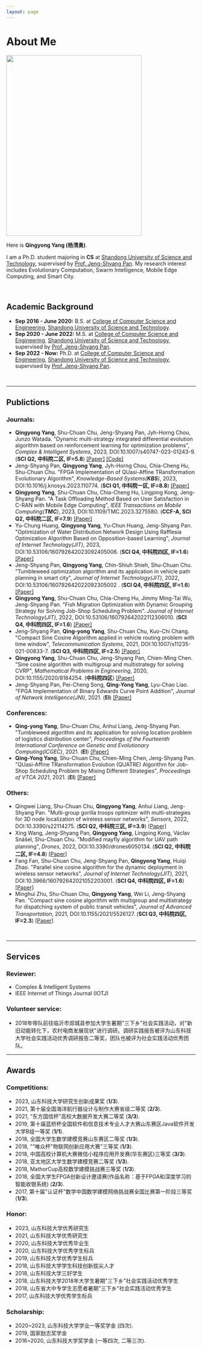 ```yaml
---
layout: page
---
```


# About Me

<img src="https://yqqqy.github.io/yqy.jpg" class="floatpic" width="360" height="480">

Here is **Qingyong Yang (杨清勇)**.

I am a Ph.D. student majoring in **CS** at [Shandong University of Science and Technology](https://www.sdust.edu.cn/), supervised by [Prof. Jeng-Shyang Pan](https://scholar.google.com/citations?user=ctW_qxQAAAAJ&hl=zh-CN). My research interest includes Evolutionary Computation, Swarm Intelligence, Mobile Edge Computing, and Smart City. 

<br>

## Academic Background

- **Sep 2016 - June 2020:** B.S. at [College of Computer Science and Engineering](https://cise.sdust.edu.cn/), [Shandong University of Science and Technology](https://www.sdust.edu.cn/).
- **Sep 2020 - June 2022:** M.S. at [College of Computer Science and Engineering](https://cise.sdust.edu.cn/), [Shandong University of Science and Technology](https://www.sdust.edu.cn/), supervised by [Prof. Jeng-Shyang Pan](https://scholar.google.com/citations?user=ctW_qxQAAAAJ&hl=zh-CN).
- **Sep 2022 - Now:** Ph.D. at [College of Computer Science and Engineering](https://cise.sdust.edu.cn/), [Shandong University of Science and Technology](https://www.sdust.edu.cn/), supervised by [Prof. Jeng-Shyang Pan](https://scholar.google.com/citations?user=ctW_qxQAAAAJ&hl=zh-CN).
<br>

---

## Publictions
### Journals:
- **Qingyong Yang**, Shu-Chuan Chu, Jeng-Shyang Pan, Jyh-Horng Chou, Junzo Watada. "Dynamic multi-strategy integrated differential evolution algorithm based on reinforcement learning for optimization problems", _Complex & Intelligent Systems_, 2023, DOI:10.1007/s40747-023-01243-9. (**SCI Q2, 中科院二区, IF=5.8**) [[Paper]](https://link.springer.com/article/10.1007/s40747-023-01243-9) [[Code]](https://github.com/yqqqy/RLDMDE)
- Jeng-Shyang Pan, **Qingyong Yang**, Jyh-Horng Chou, Chia-Cheng Hu, Shu-Chuan Chu. "FPGA Implementation of QUasi-Affine TRansformation Evolutionary Algorithm", _Knowledge-Based Systems(**KBS**)_, 2023, DOI:10.1016/j.knosys.2023.110774. (**SCI Q1, 中科院一区, IF=8.8**) [[Paper]](https://www.sciencedirect.com/science/article/abs/pii/S0950705123005245)
- **Qingyong Yang**, Shu-Chuan Chu, Chia-Cheng Hu, Lingping Kong, Jeng-Shyang Pan. "A Task Offloading Method Based on User Satisfaction in C-RAN with Mobile Edge Computing", _IEEE Transactions on Mobile Computing(**TMC**)_, 2023, DOI:10.1109/TMC.2023.3275580. (**CCF-A, SCI Q2, 中科院二区, IF=7.9**) [[Paper]](https://ieeexplore.ieee.org/abstract/document/10124037)
- Yu-Chung Huang, **Qingyong Yang**, Yu-Chun Huang, Jeng-Shyang Pan. "Optimization of Water Distribution Network Design Using Rafflesia Optimization Algorithm Based on Opposition-based Learning", _Journal of Internet Technology(JIT)_, 2023, DOI:10.53106/160792642023092405006. (**SCI Q4, 中科院四区, IF=1.6**) [[Paper]](https://jit.ndhu.edu.tw/article/view/2957)
- Jeng-Shyang Pan, **Qingyong Yang**, Chin-Shiuh Shieh, Shu-Chuan Chu. "Tumbleweed optimization algorithm and its application in vehicle path planning in smart city", _Journal of Internet Technology(JIT)_, 2022, DOI:10.53106/160792642022092305002
. (**SCI Q4, 中科院四区, IF=1.6**) [[Paper]](https://jit.ndhu.edu.tw/article/view/2754)
- **Qingyong Yang**, Shu-Chuan Chu, Chia-Cheng Hu, Jimmy Ming-Tai Wu, Jeng-Shyang Pan. "Fish Migration Optimization with Dynamic Grouping Strategy for Solving Job-Shop Scheduling Problem". _Journal of Internet Technology(JIT)_, 2022, DOI:10.53106/160792642022112306010. (**SCI Q4, 中科院四区, IF=1.6**) [[Paper]](https://jit.ndhu.edu.tw/article/view/2787)
- Jeng-Shyang Pan, **Qing-yong Yang**, Shu-Chuan Chu, Kuo-Chi Chang. "Compact Sine Cosine Algorithm applied in vehicle routing problem with time window", _Telecommunication Systems_, 2021, DOI:10.1007/s11235-021-00833-7. (**SCI Q3, 中科院四区, IF=2.5**) [[Paper]](https://link.springer.com/article/10.1007/s11235-021-00833-7)
- **Qingyong Yang**, Shu-Chuan Chu, Jeng-Shyang Pan, Chien-Ming Chen. "Sine cosine algorithm with multigroup and multistrategy for solving CVRP", _Mathematical Problems in Engineering_, 2020, DOI:10.1155/2020/8184254. (**中科院四区**) [[Paper]](https://www.hindawi.com/journals/mpe/2020/8184254/)
- Jeng-Shyang Pan, Pei-Cheng Song, **Qing-Yong Yang**, Lyu-Chao Liao. "FPGA Implementation of Binary Edwards Curve Point Addition", _Journal of Network Intelligence(JNI)_, 2021. (**EI**) [[Paper]](https://bit.nkust.edu.tw/~jni/2021/vol6/s1/10-v6n1.pdf)

### Conferences:
- **Qing-yong Yang**, Shu-Chuan Chu, Anhui Liang, Jeng-Shyang Pan. "Tumbleweed algorithm and its application for solving location problem of logistics distribution center", _Proceedings of the Fourteenth International Conference on Genetic and Evolutionary Computing(ICGEC)_, 2021. (**EI**) [[Paper]](https://link.springer.com/chapter/10.1007/978-981-16-8430-2_58)
- **Qing-Yong Yang**, Shu-Chuan Chu, Chien-Ming Chen, Jeng-Shyang Pan. "QUasi-Affine TRansformation Evolution (QUATRE) Algorithm for Job-Shop Scheduling Problem by Mixing Different Strategies", _Proceedings of VTCA 2021_, 2021. (**EI**) [[Paper]](https://link.springer.com/chapter/10.1007/978-981-16-4039-1_16)

### Others:
- Qingwei Liang, Shu-Chuan Chu, **Qingyong Yang**, Anhui Liang, Jeng-Shyang Pan. "Multi-group gorilla troops optimizer with multi-strategies for 3D node localization of wireless sensor networks", _Sensors_, 2022, DOI:10.3390/s22114275. (**SCI Q2, 中科院三区, IF=3.9**) [[Paper]](https://www.mdpi.com/1424-8220/22/11/4275)
- Xing Wang, Jeng-Shyang Pan, **Qingyong Yang**, Lingping Kong, Václav Snášel, Shu-Chuan Chu. "Modified mayfly algorithm for UAV path planning", _Drones_, 2022, DOI:10.3390/drones6050134. (**SCI Q2, 中科院二区, IF=4.8**) [[Paper]](https://www.mdpi.com/2504-446X/6/5/134)
- Fang Fan, Shu-Chuan Chu, Jeng-Shyang Pan, **Qingyong Yang**, Huiqi Zhao. "Parallel sine cosine algorithm for the dynamic deployment in wireless sensor networks", _Journal of Internet Technology(JIT)_, 2021, DOI:10.3966/160792642021052203001. (**SCI Q4, 中科院四区, IF=1.6**) [[Paper]](https://jit.ndhu.edu.tw/article/view/2508)
- Minghui Zhu, Shu-Chuan Chu, **Qingyong Yang**, Wei Li, Jeng-Shyang Pan. "Compact sine cosine algorithm with multigroup and multistrategy for dispatching system of public transit vehicles", _Journal of Advanced Transportation_, 2021, DOI:10.1155/2021/5526127. (**SCI Q3, 中科院四区, IF=2.3**) [[Paper]](https://www.hindawi.com/journals/jat/2021/5526127/)
<br>

---
## Services
### Reviewer:
- Complex & Intelligent Systems
- IEEE Internet of Things Journal (IOTJ)

### Volunteer service:
- 2018年带队前往临沂市郯城县参加大学生暑期"三下乡"社会实践活动，对"新旧动能转化下，农村电商发展现状"进行调研。调研实践报告被评为山东科技大学社会实践活动优秀调研报告二等奖，团队也被评为社会实践活动优秀团队。
---

## Awards
### Competitions:
- 2023, 山东科技大学研究生创新成果奖 (**1/3**).
- 2021, 第十届全国海洋航行器设计与制作大赛省级二等奖 (**2/3**).
- 2021, “东方国信杯”高校大数据开发大赛二等奖 (**3/3**).
- 2019, 第十届蓝桥杯全国软件和信息技术专业人才大赛山东赛区Java软件开发大学B组一等奖 (**1/1**).
- 2018, 全国大学生数学建模竞赛山东赛区二等奖 (**1/3**).
- 2018, "“唯众杯”物联网创新应用大赛"三等奖 (**1/3**).
- 2018, 中国高校计算机大赛微信小程序应用开发赛(华东赛区)三等奖 (**3/3**).
- 2018, 亚太地区大学生数学建模竞赛二等奖 (**1/3**).
- 2018, MathorCup高校数学建模挑战赛三等奖 (**1/3**).
- 2018, 全国大学生FPGA创新设计邀请赛(作品名称：基于FPGA和深度学习的智能收银系统) (**2/3**).
- 2017, 第十届"认证杯"数学中国数学建模网络挑战赛全国比赛第一阶段三等奖 (**1/3**).

### Honor:
- 2023, 山东科技大学优秀研究生
- 2021, 山东科技大学优秀研究生
- 2020, 山东科技大学优秀毕业生
- 2020, 山东科技大学优秀学生标兵
- 2019, 山东科技大学优秀学生标兵
- 2018, 山东科技大学学生科技创新拔尖人才
- 2018, 山东科技大学三好学生
- 2018, 山东科技大学2018年大学生暑期"三下乡"社会实践活动优秀学生
- 2018, 山东省大中专学生志愿者暑期"三下乡"社会实践活动优秀学生
- 2017, 山东科技大学优秀学生标兵

### Scholarship:
- 2020~2023, 山东科技大学学业一等奖学金 (四次).
- 2019, 国家励志奖学金
- 2016~2020, 山东科技大学奖学金 (一等四次, 二等三次).

<br>

